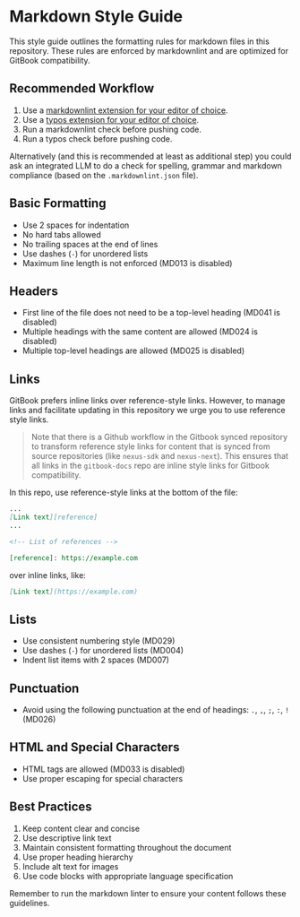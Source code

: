 # Markdown Style Guide

This style guide outlines the formatting rules for markdown files in this repository. These rules are enforced by markdownlint and are optimized for GitBook compatibility.

## Recommended Workflow

1. Use a [markdownlint extension for your editor of choice][markdownlint-extension].
1. Use a [typos extension for your editor of choice][typos-extension].
1. Run a markdownlint check before pushing code.
1. Run a typos check before pushing code.

Alternatively (and this is recommended at least as additional step) you could ask an integrated LLM to do a check for spelling, grammar and markdown compliance (based on the `.markdownlint.json` file).

## Basic Formatting

- Use 2 spaces for indentation
- No hard tabs allowed
- No trailing spaces at the end of lines
- Use dashes (`-`) for unordered lists
- Maximum line length is not enforced (MD013 is disabled)

## Headers

- First line of the file does not need to be a top-level heading (MD041 is disabled)
- Multiple headings with the same content are allowed (MD024 is disabled)
- Multiple top-level headings are allowed (MD025 is disabled)

## Links

GitBook prefers inline links over reference-style links. However, to manage links and facilitate updating in this repository we urge you to use reference style links.

> Note that there is a Github workflow in the Gitbook synced repository to transform reference style links for content that is synced from source repositories (like `nexus-sdk` and `nexus-next`). This ensures that all links in the `gitbook-docs` repo are inline style links for Gitbook compatibility.

In this repo, use reference-style links at the bottom of the file:

```markdown
...
[Link text][reference]
...

<!-- List of references -->

[reference]: https://example.com
```

over inline links, like:

```markdown
[Link text](https://example.com)
```

## Lists

- Use consistent numbering style (MD029)
- Use dashes (`-`) for unordered lists (MD004)
- Indent list items with 2 spaces (MD007)

## Punctuation

- Avoid using the following punctuation at the end of headings: `.`, `,`, `;`, `:`, `!` (MD026)

## HTML and Special Characters

- HTML tags are allowed (MD033 is disabled)
- Use proper escaping for special characters

## Best Practices

1. Keep content clear and concise
1. Use descriptive link text
1. Maintain consistent formatting throughout the document
1. Use proper heading hierarchy
1. Include alt text for images
1. Use code blocks with appropriate language specification

Remember to run the markdown linter to ensure your content follows these guidelines.

<!-- List of references -->

[markdownlint-extension]: https://github.com/DavidAnson/markdownlint?tab=readme-ov-file#related
[typos-extension]: https://github.com/tekumara/typos-lsp

<!-- Auto-update: 2025-10-17T12:39:37.642353 -->
